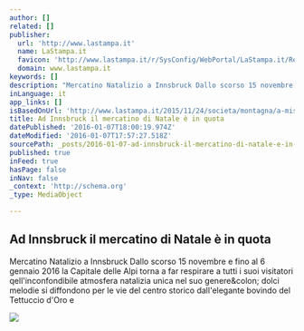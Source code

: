 ```yaml
---
author: []
related: []
publisher:
  url: 'http://www.lastampa.it'
  name: LaStampa.it
  favicon: 'http://www.lastampa.it/r/SysConfig/WebPortal/LaStampa.it/Resources/img/favicon.ico'
  domain: www.lastampa.it
keywords: []
description: "Mercatino Natalizio a Innsbruck Dallo scorso 15 novembre e fino al 6 gennaio 2016 la Capitale delle Alpi torna a far respirare a tutti i suoi visitatori qell'inconfondibile atmosfera natalizia unica nel suo genere: dolci melodie si diffondono per le vie del centro storico dall'elegante bovindo del Tettuccio d'Oro e"
inLanguage: it
app_links: []
isBasedOnUrl: 'http://www.lastampa.it/2015/11/24/societa/montagna/a-misura-di-bambino/ad-innsbruck-il-mercatino-di-natale-in-quota-HowkbOxxngEVVjao0sBOFO/pagina.html'
title: Ad Innsbruck il mercatino di Natale è in quota
datePublished: '2016-01-07T18:00:19.974Z'
dateModified: '2016-01-07T17:57:27.518Z'
sourcePath: _posts/2016-01-07-ad-innsbruck-il-mercatino-di-natale-e-in-quota.md
published: true
inFeed: true
hasPage: false
inNav: false
_context: 'http://schema.org'
_type: MediaObject

---
```

<article style=""><h1>Ad Innsbruck il mercatino di Natale è in quota</h1><p>Mercatino Natalizio a Innsbruck Dallo scorso 15 novembre e fino al 6 gennaio 2016 la Capitale delle Alpi torna a far respirare a tutti i suoi visitatori qell'inconfondibile atmosfera natalizia unica nel suo genere&amp;colon; dolci melodie si diffondono per le vie del centro storico dall'elegante bovindo del Tettuccio d'Oro e</p><img src="http://www.lastampa.it/rf/image_lowres/Pub/p3/2015/11/24/Societa/Foto/TNX-11015-maria_theresien_strabe_mercatini_verticale.JPG" /></article>